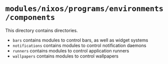 # `modules/nixos/programs/environments/components`
This directory contains directories.
- `bars` contains modules to control bars, as well as widget systems
- `notifications` contains modules to control notification daemons
- `runners` contains modules to control application runners
- `wallpapers` contains modules to control wallpapers
